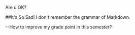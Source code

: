 Are u OK?

##It's So Sad! I don't remember the grammar of Markdown.

--How to improve my grade point in this semester?